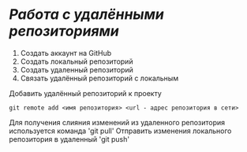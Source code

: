 # ***Работа с удалёнными репозиториями***

1. Создать аккаунт на GitHub
2. Создать локальный репозиторий
3. Создать удаленный репозиторий
4. Связать удалённый репозиторий с локальным

Добавить удалённый репозиторий к проекту
```
git remote add <имя репозитория> <url - адрес репозитория в сети>
```
Для получения слияния изменений из удаленного репозитория используется команда
'git pull'
Отправить изменения локального репозитория в удаленный
'git push'
